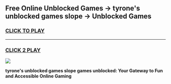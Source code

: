 
## Free Online Unblocked Games → tyrone's unblocked games slope → Unblocked Games
<h3>
<a href="https://premium.freeplayer.one?title=tyrone's_unblocked_games_slope&ref=21F">CLICK TO PLAY</a></h3>
<hr>

<h3>
<a href="https://premium.freeplayer.one?title=tyrone's_unblocked_games_slope&ref=21F">CLICK 2 PLAY</a>
  
</h3>

<a href="https://premium.freeplayer.one?title=tyrone's_unblocked_games_slope&ref=21F/"><img src="https://clearcache.store/games.png"></a>


**tyrone's unblocked games slope games unblocked: Your Gateway to Fun and Accessible Online Gaming**
